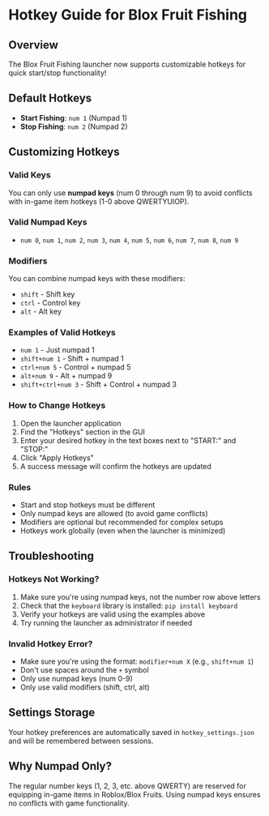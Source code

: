 # Hotkey Guide for Blox Fruit Fishing

## Overview

The Blox Fruit Fishing launcher now supports customizable hotkeys for quick start/stop functionality!

## Default Hotkeys

- **Start Fishing**: `num 1` (Numpad 1)
- **Stop Fishing**: `num 2` (Numpad 2)

## Customizing Hotkeys

### Valid Keys

You can only use **numpad keys** (num 0 through num 9) to avoid conflicts with in-game item hotkeys (1-0 above QWERTYUIOP).

### Valid Numpad Keys

- `num 0`, `num 1`, `num 2`, `num 3`, `num 4`, `num 5`, `num 6`, `num 7`, `num 8`, `num 9`

### Modifiers

You can combine numpad keys with these modifiers:

- `shift` - Shift key
- `ctrl` - Control key  
- `alt` - Alt key

### Examples of Valid Hotkeys

- `num 1` - Just numpad 1
- `shift+num 1` - Shift + numpad 1
- `ctrl+num 5` - Control + numpad 5
- `alt+num 9` - Alt + numpad 9
- `shift+ctrl+num 3` - Shift + Control + numpad 3

### How to Change Hotkeys

1. Open the launcher application
2. Find the "Hotkeys" section in the GUI
3. Enter your desired hotkey in the text boxes next to "START:" and "STOP:"
4. Click "Apply Hotkeys"
5. A success message will confirm the hotkeys are updated

### Rules

- Start and stop hotkeys must be different
- Only numpad keys are allowed (to avoid game conflicts)
- Modifiers are optional but recommended for complex setups
- Hotkeys work globally (even when the launcher is minimized)

## Troubleshooting

### Hotkeys Not Working?

1. Make sure you're using numpad keys, not the number row above letters
2. Check that the `keyboard` library is installed: `pip install keyboard`
3. Verify your hotkeys are valid using the examples above
4. Try running the launcher as administrator if needed

### Invalid Hotkey Error?

- Make sure you're using the format: `modifier+num X` (e.g., `shift+num 1`)
- Don't use spaces around the `+` symbol
- Only use numpad keys (num 0-9)
- Only use valid modifiers (shift, ctrl, alt)

## Settings Storage

Your hotkey preferences are automatically saved in `hotkey_settings.json` and will be remembered between sessions.

## Why Numpad Only?

The regular number keys (1, 2, 3, etc. above QWERTY) are reserved for equipping in-game items in Roblox/Blox Fruits. Using numpad keys ensures no conflicts with game functionality.
